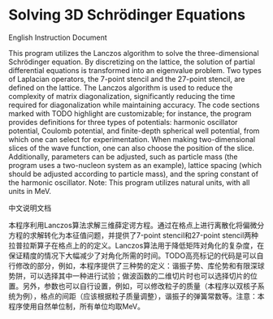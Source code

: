 # Solving 3D Schrödinger Equations

English Instruction Document

This program utilizes the Lanczos algorithm to solve the three-dimensional Schrödinger equation. By discretizing on the lattice, the solution of partial differential equations is transformed into an eigenvalue problem. Two types of Laplacian operators, the 7-point stencil and the 27-point stencil, are defined on the lattice. The Lanczos algorithm is used to reduce the complexity of matrix diagonalization, significantly reducing the time required for diagonalization while maintaining accuracy. The code sections marked with TODO highlight are customizable; for instance, the program provides definitions for three types of potentials: harmonic oscillator potential, Coulomb potential, and finite-depth spherical well potential, from which one can select for experimentation. When making two-dimensional slices of the wave function, one can also choose the position of the slice. Additionally, parameters can be adjusted, such as particle mass (the program uses a two-nucleon system as an example), lattice spacing (which should be adjusted according to particle mass), and the spring constant of the harmonic oscillator. Note: This program utilizes natural units, with all units in MeV.

中文说明文档

本程序利用Lanczos算法求解三维薛定谔方程。通过在格点上进行离散化将偏微分方程的求解转化为本征值问题，并提供了7-point stencil和27-point stencil两种拉普拉斯算子在格点上的的定义。Lanczos算法用于降低矩阵对角化的复杂度，在保证精度的情况下大幅减少了对角化所需的时间。TODO高亮标记的代码是可以自行修改的部分，例如，本程序提供了三种势的定义：谐振子势、库伦势和有限深球势阱，可以选择其中一种进行试验；做波函数的二维切片时也可以选择切片的位置。另外，参数也可以自行设置，例如，可以修改粒子的质量（本程序以双核子系统为例），格点的间距（应该根据粒子质量调整），谐振子的弹簧常数等。注意：本程序使用自然单位制，所有单位均取MeV。
